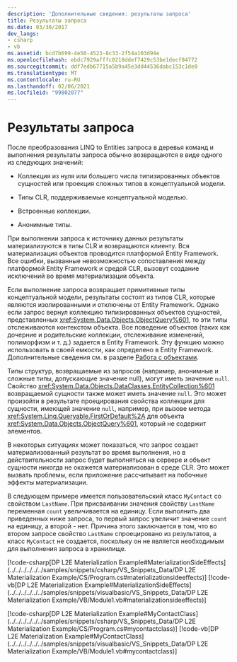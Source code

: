 ```yaml
---
description: 'Дополнительные сведения: результаты запроса'
title: Результаты запроса
ms.date: 03/30/2017
dev_langs:
- csharp
- vb
ms.assetid: bcd7b699-4e50-4523-8c33-2f54a103d94e
ms.openlocfilehash: ebdc7929afffc0218ddef7429c53be1decf94772
ms.sourcegitcommit: ddf7edb67715a5b9a45e3dd44536dabc153c1de0
ms.translationtype: MT
ms.contentlocale: ru-RU
ms.lasthandoff: 02/06/2021
ms.locfileid: "99802077"
---
```

# <a name="query-results"></a>Результаты запроса

После преобразования LINQ to Entities запроса в деревья команд и выполнения результаты запроса обычно возвращаются в виде одного из следующих значений:  
  
- Коллекция из нуля или большего числа типизированных объектов сущностей или проекция сложных типов в концептуальной модели.  
  
- Типы CLR, поддерживаемые концептуальной моделью.  
  
- Встроенные коллекции.  
  
- Анонимные типы.  
  
 При выполнении запроса к источнику данных результаты материализуются в типы CLR и возвращаются клиенту. Вся материализация объектов проводится платформой Entity Framework. Все ошибки, вызванные невозможностью сопоставления между платформой Entity Framework и средой CLR, вызовут создание исключений во время материализации объекта.
  
 Если выполнение запроса возвращает примитивные типы концептуальной модели, результаты состоят из типов CLR, которые являются изолированными и отключены от Entity Framework. Однако если запрос вернул коллекцию типизированных объектов сущностей, представленных <xref:System.Data.Objects.ObjectQuery%601>, то эти типы отслеживаются контекстом объекта. Все поведение объектов (таких как дочерние и родительские коллекции, отслеживание изменений, полиморфизм и т. д.) задается в Entity Framework. Эту функцию можно использовать в своей емкости, как определено в Entity Framework. Дополнительные сведения см. в разделе [Работа с объектами](../working-with-objects.md).
  
 Типы структур, возвращаемые из запросов (например, анонимные и сложные типы, допускающие значение null), могут иметь значение `null`. Свойство <xref:System.Data.Objects.DataClasses.EntityCollection%601> возвращаемой сущности также может иметь значение `null`. Это может произойти в результате проецирования свойства коллекции для сущности, имеющей значение `null`, например, при вызове метода <xref:System.Linq.Queryable.FirstOrDefault%2A> для объекта <xref:System.Data.Objects.ObjectQuery%601>, который не содержит элементов.  
  
 В некоторых ситуациях может показаться, что запрос создает материализованный результат во время выполнения, но в действительности запрос будет выполняться на сервере и объект сущности никогда не окажется материализован в среде CLR. Это может вызвать проблемы, если приложение рассчитывает на побочные эффекты материализации.  
  
 В следующем примере имеется пользовательский класс `MyContact` со свойством `LastName`. При присваивании значения свойству `LastName` переменная `count` увеличивается на единицу. Если выполнить два приведенных ниже запроса, то первый запрос увеличит значение `count` на единицу, а второй - нет. Причина этого заключается в том, что во втором запросе свойство `LastName` спроецировано из результатов, а класс `MyContact` не создается, поскольку он не является необходимым для выполнения запроса в хранилище.  
  
 [!code-csharp[DP L2E Materialization Example#MaterializationSideEffects](../../../../../../samples/snippets/csharp/VS_Snippets_Data/DP L2E Materialization Example/CS/Program.cs#materializationsideeffects)]
 [!code-vb[DP L2E Materialization Example#MaterializationSideEffects](../../../../../../samples/snippets/visualbasic/VS_Snippets_Data/DP L2E Materialization Example/VB/Module1.vb#materializationsideeffects)]  
  
 [!code-csharp[DP L2E Materialization Example#MyContactClass](../../../../../../samples/snippets/csharp/VS_Snippets_Data/DP L2E Materialization Example/CS/Program.cs#mycontactclass)]
 [!code-vb[DP L2E Materialization Example#MyContactClass](../../../../../../samples/snippets/visualbasic/VS_Snippets_Data/DP L2E Materialization Example/VB/Module1.vb#mycontactclass)]
